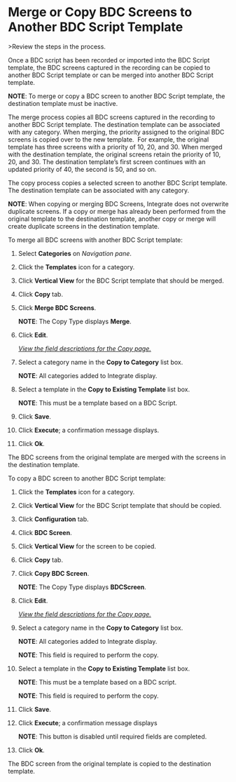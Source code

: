 # Merge or Copy BDC Screens to Another BDC Script Template

<span id="Post Data using a BDC Script Steps" class="popUpLink">\>Review
the steps in the process. </span>

Once a BDC script has been recorded or imported into the BDC Script
template, the BDC screens captured in the recording can be copied to
another BDC Script template or can be merged into another BDC Script
template.

**NOTE**: To merge or copy a BDC screen to another BDC Script template,
the destination template must be inactive.

The merge process copies all BDC screens captured in the recording to
another BDC Script template. The destination template can be associated
with any category. When merging, the priority assigned to the original
BDC screens is copied over to the new template.  For example, the
original template has three screens with a priority of 10, 20, and 30.
When merged with the destination template, the original screens retain
the priority of 10, 20, and 30. The destination template’s first screen
continues with an updated priority of 40, the second is 50, and so on.

The copy process copies a selected screen to another BDC Script
template. The destination template can be associated with any category.

**NOTE**: When copying or merging BDC Screens, Integrate does not
overwrite duplicate screens. If a copy or merge has already been
performed from the original template to the destination template,
another copy or merge will create duplicate screens in the destination
template.

To merge all BDC screens with another BDC Script template:

1.  Select **Categories** on *Navigation pane*.

2.  Click the **Templates** icon for a category.

3.  Click **Vertical View** for the BDC Script template that should be
    merged.

4.  Click **Copy** tab.

5.  Click **Merge BDC Screens**.
    
    **NOTE**: The Copy Type displays **Merge**.

6.  Click **Edit**.
    
    *[View the field descriptions for the Copy
    page.](../Page_Desc/Copy.htm)*

7.  Select a category name in the **Copy to Category** list box.
    
    **NOTE**: All categories added to Integrate display.

8.  Select a template in the **Copy to Existing Template** list box.
    
    **NOTE**: This must be a template based on a BDC Script.

9.  Click **Save**.

10. Click **Execute**; a confirmation message displays.

11. Click **Ok**.

The BDC screens from the original template are merged with the screens
in the destination template.

To copy a BDC screen to another BDC Script template:

1.  Click the **Templates** icon for a category.

2.  Click **Vertical View** for the BDC Script template that should be
    copied.

3.  Click **Configuration** tab.

4.  Click **BDC Screen**.

5.  Click **Vertical View** for the screen to be copied.

6.  Click **Copy** tab.

7.  Click **Copy BDC Screen**.
    
    **NOTE**: The Copy Type displays **BDCScreen**.

8.  Click **Edit**.
    
    *[View the field descriptions for the Copy
    page.](../Page_Desc/Copy.htm)*

9.  Select a category name in the **Copy to Category** list box.
    
    **NOTE**: All categories added to Integrate display.
    
    <span style="font-weight: bold;">NOTE</span>: This field is required
    to perform the copy.

10. Select a template in the **Copy to Existing Template** list box.
    
    **NOTE**: This must be a template based on a BDC script.
    
    <span style="font-weight: bold;">NOTE</span>: This field is required
    to perform the copy.

11. Click **Save**.

12. Click **Execute**; a confirmation message displays
    
    <span style="font-weight: bold;">NOTE</span>: This button is
    disabled until required fields are completed.

13. Click **Ok**.

The BDC screen from the original template is copied to the destination
template.
